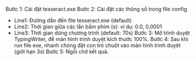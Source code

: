 Bước 1: Cài đặt tesseract.exe
Bước 2: Cài đặt các thông số trong file config
- Line1: Đường dẫn đến file tesseract.exe (default)
- Line2: Thời gian giữa các lần bấm phím (s): ví dụ: 0.0, 0.0001
- Line3: Thời gian dừng chương trình (default: 70s)
Bước 3: Mở trình duyệt TypingWriter, để màn hình trình duyệt kích thước 100%.
Bước 4: Sau khi run file exe, nhanh chóng đặt con trỏ chuột vào màn hình trình duyệt (giới hạn 3s)
Bước 5: Ngồi chờ kết quả.